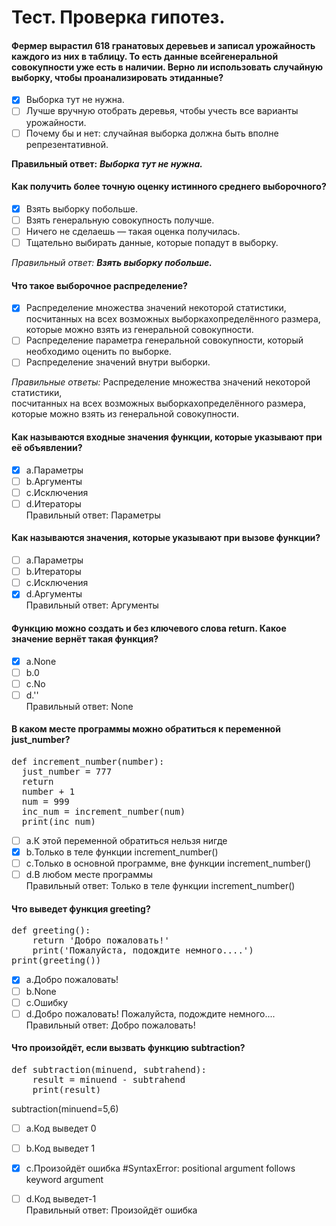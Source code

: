 # Тест. Проверка гипотез.
#### Фермер вырастил 618 гранатовых деревьев и записал урожайность каждого из них в таблицу. То есть данные всейгенеральной совокупности уже есть в наличии. Верно ли использовать случайную выборку, чтобы проанализировать этиданные?
- [X] Выборка тут не нужна.
- [ ] Лучше вручную отобрать деревья, чтобы учесть все варианты урожайности.
- [ ] Почему бы и нет: случайная выборка должна быть вполне репрезентативной.

**Правильный ответ:** ***Выборка тут не нужна.***

#### Как получить более точную оценку истинного среднего выборочного?
- [X] Взять выборку побольше.
- [ ] Взять генеральную совокупность получше.
- [ ] Ничего не сделаешь — такая оценка получилась.
- [ ] Тщательно выбирать данные, которые попадут в выборку.

*Правильный ответ:* ***Взять выборку побольше.***

#### Что такое выборочное распределение?
- [X] Распределение множества значений некоторой статистики, посчитанных на всех возможных выборкахопределённого размера, которые можно взять из генеральной совокупности.
- [ ] Распределение параметра генеральной совокупности, который необходимо оценить по выборке. 
- [ ] Распределение значений внутри выборки.

*Правильные ответы:* Распределение множества значений некоторой статистики, <br>посчитанных на всех возможных выборкахопределённого размера, которые можно взять из генеральной совокупности.

#### Как называются входные значения функции, которые указывают при её объявлении?
- [X] a.Параметры
- [ ] b.Аргументы 
- [ ] c.Исключения
- [ ] d.Итераторы<br>
Правильный ответ: Параметры

#### Как называются значения, которые указывают при вызове функции?
- [ ] a.Параметры 
- [ ] b.Итераторы
- [ ] c.Исключения
- [X] d.Аргументы<br>
Правильный ответ: Аргументы

#### Функцию можно создать и без ключевого слова return. Какое значение вернёт такая функция?
- [X] a.None
- [ ] b.0
- [ ] c.No
- [ ] d.''<br>
Правильный ответ: None

#### В каком месте программы можно обратиться к переменной just_number?
<pre>
def increment_number(number):
  just_number = 777
  return
  number + 1
  num = 999
  inc_num = increment_number(num)
  print(inc_num)
</pre>  
- [ ] a.К этой переменной обратиться нельзя нигде
- [X] b.Только в теле функции increment_number()
- [ ] c.Только в основной программе, вне функции increment_number()
- [ ] d.В любом месте программы<br>
Правильный ответ: Только в теле функции increment_number()
#### Что выведет функция greeting?
<pre>
def greeting():
    return 'Добро пожаловать!'
    print('Пожалуйста, подождите немного....')
print(greeting())
</pre>  
- [X] a.Добро пожаловать! 
- [ ] b.None
- [ ] c.Ошибку
- [ ] d.Добро пожаловать!
      Пожалуйста, подождите немного....<br>
Правильный ответ: Добро пожаловать!

#### Что произойдёт, если вызвать функцию subtraction?
<pre>
def subtraction(minuend, subtrahend):
    result = minuend - subtrahend
    print(result)
</pre>
subtraction(minuend=5,6)
- [ ] a.Код выведет 0
- [ ] b.Код выведет 1
- [X] c.Произойдёт ошибка      #SyntaxError: positional argument follows keyword argument
- [ ] d.Код выведет-1<br>
Правильный ответ: Произойдёт ошибка








